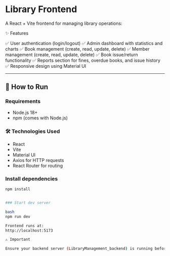 # Library Frontend

A React + Vite frontend for managing library operations:

✨ Features

✅ User authentication (login/logout)
✅ Admin dashboard with statistics and charts
✅ Book management (create, read, update, delete)
✅ Member management (create, read, update, delete)
✅ Book issue/return functionality
✅ Reports section for fines, overdue books, and issue history
✅ Responsive design using Material UI

---

## 🚀 How to Run

### Requirements

- Node.js 18+
- npm (comes with Node.js) 

### 🛠 Technologies Used
- React
- Vite
- Material UI
- Axios for HTTP requests
- React Router for routing

### Install dependencies

```bash
npm install


### Start dev server

bash
npm run dev

Frontend runs at:
http://localhost:5173

⚠️ Important

Ensure your backend server (LibraryManagement_backend) is running before starting the frontend. Otherwise, API requests will fail.

